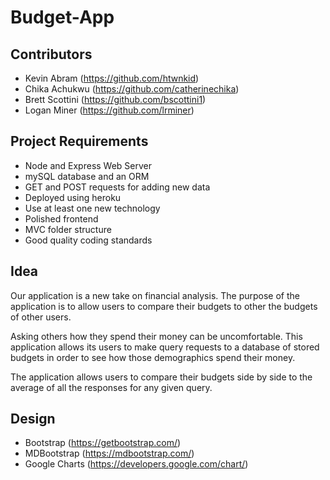 # Budget-App

## Contributors
* Kevin Abram (https://github.com/htwnkid)
* Chika Achukwu (https://github.com/catherinechika)
* Brett Scottini (https://github.com/bscottini1)
* Logan Miner (https://github.com/lrminer)

## Project Requirements
* Node and Express Web Server
* mySQL database and an ORM 
* GET and POST requests for adding new data
* Deployed using heroku
* Use at least one new technology
* Polished frontend
* MVC folder structure
* Good quality coding standards

## Idea
Our application is a new take on financial analysis. The purpose of the application is to allow users to compare their budgets to other the budgets of other users.  
  
Asking others how they spend their money can be uncomfortable. This application allows its users to make query requests to a database of stored budgets in order to see how those demographics spend their money.  
  
The application allows users to compare their budgets side by side to the average of all the responses for any given query.

## Design
* Bootstrap (https://getbootstrap.com/)
* MDBootstrap (https://mdbootstrap.com/)
* Google Charts (https://developers.google.com/chart/)


